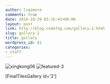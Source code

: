 ```yaml
---
author: liqimore
comments: true
date: 2016-10-29 03:16:43+00:00
layout: post
link: http://blog.codefog.com/gallary-2.html
slug: gallary-2
title: gallary
wordpress_id: 81
categories:
- staff
---
```


![xingkong06](https://static.codefog.com/qiniu/old/2016/10/xingkong06.jpg) ![featured-3](https://static.codefog.com/qiniu/old/2016/10/featured-3.jpg)







[FinalTilesGallery id='2']
